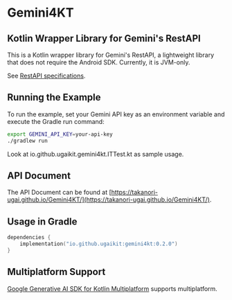 # Gemini4KT

## Kotlin Wrapper Library for Gemini's RestAPI

This is a Kotlin wrapper library for Gemini's RestAPI, a lightweight library that does not require the Android SDK. Currently, it is JVM-only.

See [RestAPI specifications](https://ai.google.dev/tutorials/rest_quickstart?hl=en).

## Running the Example

To run the example, set your Gemini API key as an environment variable and execute the Gradle run command:

```bash
export GEMINI_API_KEY=your-api-key
./gradlew run
```

Look at io.github.ugaikit.gemini4kt.ITTest.kt as sample usage.

## API Document
The API Document can be found at [https://takanori-ugai.github.io/Gemini4KT/](https://takanori-ugai.github.io/Gemini4KT/).

## Usage in Gradle
```gradle.kts
dependencies {
    implementation("io.github.ugaikit:gemini4kt:0.2.0")
}
```

## Multiplatform Support
[Google Generative AI SDK for Kotlin Multiplatform](https://github.com/PatilShreyas/generative-ai-kmp) supports
multiplatform.